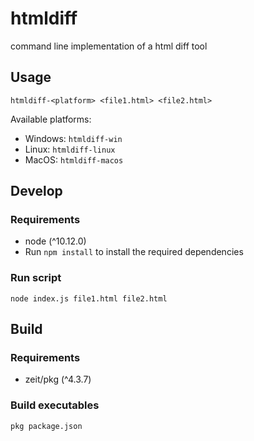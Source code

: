 # htmldiff
command line implementation of a html diff tool

## Usage
`htmldiff-<platform> <file1.html> <file2.html>`

Available platforms:
- Windows: `htmldiff-win`
- Linux: `htmldiff-linux`
- MacOS: `htmldiff-macos`

## Develop

### Requirements
- node (^10.12.0)
- Run `npm install` to install the required dependencies

### Run script
`node index.js file1.html file2.html`
 
## Build

### Requirements
- zeit/pkg (^4.3.7)

### Build executables
`pkg package.json`